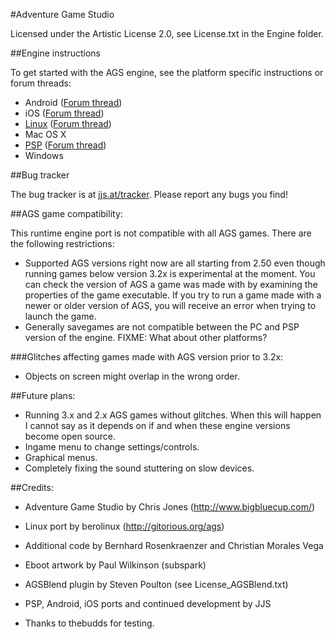 #Adventure Game Studio

Licensed under the Artistic License 2.0, see License.txt in the Engine folder.


##Engine instructions

To get started with the AGS engine, see the platform specific instructions or forum threads:

-    Android ([Forum thread](http://www.adventuregamestudio.co.uk/yabb/index.php?topic=44768.0))
-    iOS ([Forum thread](http://www.adventuregamestudio.co.uk/yabb/index.php?topic=46040.0))
-    [Linux](https://github.com/adventuregamestudio/ags/blob/main/debian/README.md) ([Forum thread](http://www.adventuregamestudio.co.uk/yabb/index.php?topic=46152.0))
-    Mac OS X
-    [PSP](https://github.com/adventuregamestudio/ags/blob/main/PSP/README.md) ([Forum thread](http://www.adventuregamestudio.co.uk/yabb/index.php?topic=43998.0))
-    Windows


##Bug tracker

The bug tracker is at [jjs.at/tracker](http://jjs.at/tracker). Please report any bugs you find!


##AGS game compatibility:

This runtime engine port is not compatible with all AGS games. There are the
following restrictions:

-   Supported AGS versions right now are all starting from 2.50 even though
    running games below version 3.2x is experimental at the moment.
    You can check the version of AGS a game was made with by examining the properties 
    of the game executable.
    If you try to run a game made with a newer or older version of AGS, you will
    receive an error when trying to launch the game.
-   Generally savegames are not compatible between the PC and PSP version of
    the engine. FIXME: What about other platforms?

###Glitches affecting games made with AGS version prior to 3.2x:

-   Objects on screen might overlap in the wrong order.


##Future plans:

-   Running 3.x and 2.x AGS games without glitches. When this will happen I cannot say as 
    it depends on if and when these engine versions become open source.
-   Ingame menu to change settings/controls.
-   Graphical menus.
-   Completely fixing the sound stuttering on slow devices.


##Credits:

-   Adventure Game Studio by Chris Jones (http://www.bigbluecup.com/)
-   Linux port by berolinux (http://gitorious.org/ags)
-   Additional code by Bernhard Rosenkraenzer and Christian Morales Vega
-   Eboot artwork by Paul Wilkinson (subspark)
-   AGSBlend plugin by Steven Poulton (see License_AGSBlend.txt)
-   PSP, Android, iOS ports and continued development by JJS

-   Thanks to thebudds for testing.
